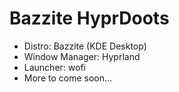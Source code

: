 # Bazzite HyprDoots

- Distro: Bazzite (KDE Desktop)
- Window Manager: Hyprland
- Launcher: wofi
- More to come soon...